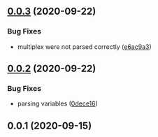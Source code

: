 ## [0.0.3](https://github.com/cheminfo/vamas/compare/v0.0.2...v0.0.3) (2020-09-22)


### Bug Fixes

* multiplex were not parsed correctly ([e6ac9a3](https://github.com/cheminfo/vamas/commit/e6ac9a3bb334d17ed290bb1e5e7c9c931e9478de))



## [0.0.2](https://github.com/cheminfo/vamas/compare/v0.0.1...v0.0.2) (2020-09-22)


### Bug Fixes

* parsing variables ([0dece16](https://github.com/cheminfo/vamas/commit/0dece16950d3745ca2e718f98e56eb9136148e13))



## 0.0.1 (2020-09-15)



